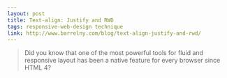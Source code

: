 ```yaml
---
layout: post
title: Text-align: Justify and RWD
tags: responsive-web-design technique
link: http://www.barrelny.com/blog/text-align-justify-and-rwd/
---
```


> Did you know that one of the most powerful tools for fluid and responsive layout has been a native feature for every browser since HTML 4?